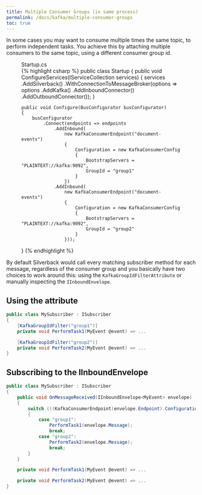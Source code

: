 ```yaml
---
title: Multiple Consumer Groups (in same process)
permalink: /docs/kafka/multiple-consumer-groups
toc: true
---
```


In some cases you may want to consume multiple times the same topic, to perform independent tasks. You achieve this by attaching multiple consumers to the same topic, using a different consumer group id.

<figure class="csharp">
<figcaption>Startup.cs</figcaption>
{% highlight csharp %}
public class Startup
{
    public void ConfigureServices(IServiceCollection services)
    {
        services
            .AddSilverback()
            .WithConnectionToMessageBroker(options => options
                .AddKafka()
                .AddInboundConnector()
                .AddOutboundConnector());
    }

    public void Configure(BusConfigurator busConfigurator)
    {
        busConfigurator
            .Connect(endpoints => endpoints
                .AddInbound(
                    new KafkaConsumerEndpoint("document-events")
                    {
                        Configuration = new KafkaConsumerConfig
                        {
                            BootstrapServers = "PLAINTEXT://kafka:9092",
                            GroupId = "group1"
                        }
                    })
                .AddInbound(
                    new KafkaConsumerEndpoint("document-events")
                    {
                        Configuration = new KafkaConsumerConfig
                        {
                            BootstrapServers = "PLAINTEXT://kafka:9092",
                            GroupId = "group2"
                        }
                    }));
}
{% endhighlight %}
</figure>

By default Silverback would call every matching subscriber method for each message, regardless of the consumer group and you basically have two choices to work around this: using the `KafkaGroupIdFilterAttribute` or manually inspecting the `IInboundEnvelope`.

## Using the attribute

```csharp
public class MySubscriber : ISubscriber
{
    [KafkaGroupIdFilter("group1")]
    private void PerformTask1(MyEvent @event) => ...

    [KafkaGroupIdFilter("group2")]
    private void PerformTask2(MyEvent @event) => ...
}
```

## Subscribing to the IInboundEnvelope

```csharp
public class MySubscriber : ISubscriber
{
    public void OnMessageReceived(IInboundEnvelope<MyEvent> envelope)
    {
        switch (((KafkaConsumerEndpoint)envelope.Endpoint).Configuration.GroupId)
        {
            case "group1":
                PerformTask1(envelope.Message);
                break;
            case "group2":
                PerformTask2(envelope.Message);
                break;
        }
    }

    private void PerformTask1(MyEvent @event) => ...

    private void PerformTask2(MyEvent @event) => ...
}
```
